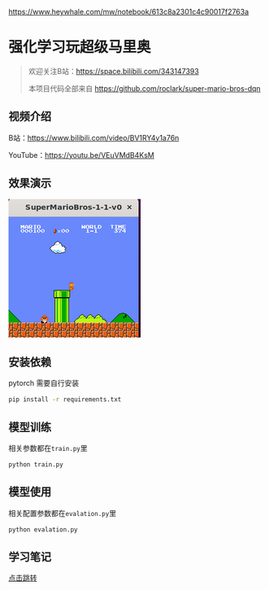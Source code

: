https://www.heywhale.com/mw/notebook/613c8a2301c4c90017f2763a

# 强化学习玩超级马里奥

> 欢迎关注B站：https://space.bilibili.com/343147393
> 
> 本项目代码全部来自 https://github.com/roclark/super-mario-bros-dqn

## 视频介绍
B站：https://www.bilibili.com/video/BV1RY4y1a76n

YouTube：https://youtu.be/VEuVMdB4KsM

## 效果演示

![](.readme_images/5318f282.png)

## 安装依赖
pytorch 需要自行安装
```bash
pip install -r requirements.txt
```

## 模型训练
相关参数都在`train.py`里
```bash
python train.py
```

## 模型使用
相关配置参数都在`evalation.py`里
```bash
python evalation.py
```

## 学习笔记
[点击跳转](learing.md)
